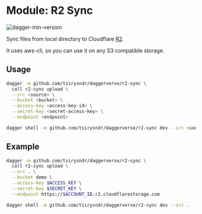 # Module: R2 Sync

![dagger-min-version](https://img.shields.io/badge/dagger%20version-v0.9.3-yellow)

Sync files from local directory to Cloudflare [R2](https://www.cloudflare.com/developer-platform/r2/).

It uses aws-cli, so you can use it on any S3 compatible storage.

## Usage

```sh
dagger -m github.com/tsirysndr/daggerverse/r2-sync \
  call r2-sync upload \
  --src <source> \
  --bucket <bucket> \
  --access-key <access-key-id> \
  --secret-key <secret-access-key> \
  --endpoint <endpoint>
```

```sh
dagger shell -m github.com/tsirysndr/daggerverse/r2-sync dev --src <source>
```

## Example

```sh
dagger -m github.com/tsirysndr/daggerverse/r2-sync \
  call r2-sync upload \
  --src . \
  --bucket demo \
  --access-key $ACCESS_KEY \
  --secret-key $SECRET_KEY \
  --endpoint https://$ACCOUNT_ID.r2.cloudflarestorage.com
```

```sh
dagger shell -m github.com/tsirysndr/daggerverse/r2-sync dev --src .
```

